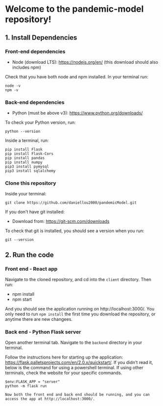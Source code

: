 # Welcome to the pandemic-model repository!

## 1. Install Dependencies

### Front-end dependencies
- Node (download LTS): https://nodejs.org/en/ (this download should also includes npm)

Check that you have both node and npm installed. In your terminal run:
```
node -v
npm -v
````

### Back-end dependencies
- Python (must be above v3): https://www.python.org/downloads/

To check your Python version, run:
```
python --version
````

Inside a terminal, run:
```
pip install Flask
pip install Flask-Cors
pip install pandas
pip install numpy
pip3 install pymysql
pip3 install sqlalchemy
````

### Clone this repository
Inside your terminal:
```
git clone https://github.com/daniellou2000/pandemicModel.git
````

If you don't have git installed: 
- Download from: https://git-scm.com/downloads

To check that git is installed, you should see a version when you run:
```
git --version
````


## 2. Run the code

### Front end - React app
Navigate to the cloned repository, and cd into the `client` directory. Then run:
- npm install
- npm start

And you should see the application running on http://localhost:3000/. You only need to run `npm install` the first time you download the repository, or anytime there are new changees. 

### Back end - Python Flask server
Open another terminal tab. Navigate to the `backend` directory in your terminal. 

Follow the instructions here for starting up the application: https://flask.palletsprojects.com/en/2.0.x/quickstart/. If you didn't read it, below is the command for using a powershell terminal. If using other terminals, check the website for your specific commands. 
```
$env:FLASK_APP = "server"
python -m flask run

Now both the front end and back end should be running, and you can access the app at http://localhost:3000/. 
